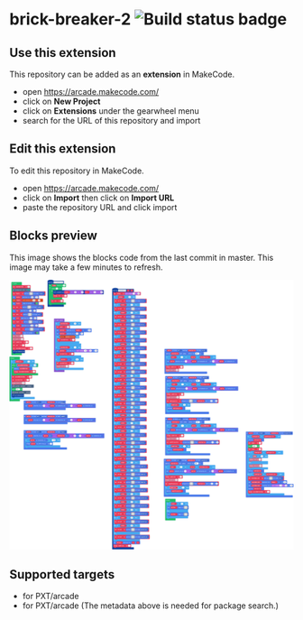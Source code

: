 # brick-breaker-2 ![Build status badge](https://github.com/grant12345z/brick-breaker-2/workflows/MakeCode/badge.svg)



## Use this extension

This repository can be added as an **extension** in MakeCode.

* open https://arcade.makecode.com/
* click on **New Project**
* click on **Extensions** under the gearwheel menu
* search for the URL of this repository and import

## Edit this extension

To edit this repository in MakeCode.

* open https://arcade.makecode.com/
* click on **Import** then click on **Import URL**
* paste the repository URL and click import

## Blocks preview

This image shows the blocks code from the last commit in master.
This image may take a few minutes to refresh.

![A rendered view of the blocks](https://github.com/grant12345z/brick-breaker-2/raw/master/.makecode/blocks.png)

## Supported targets

* for PXT/arcade
* for PXT/arcade
(The metadata above is needed for package search.)

